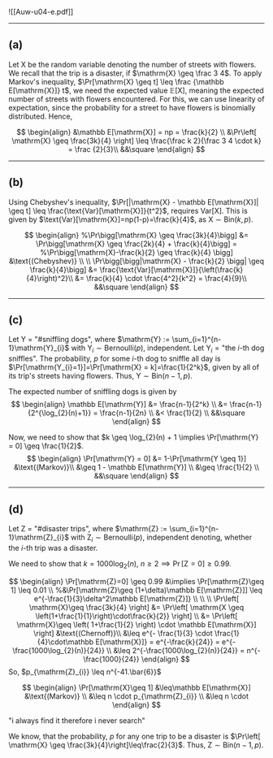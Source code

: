 ![[Auw-u04-e.pdf]]
<div class="page-break" style="page-break-before: always;"></div>

___
## (a) 
Let $\mathrm{X}$ be the random variable denoting the number of streets with flowers. We recall that the trip is a disaster, if $\mathrm{X} \geq \frac 3 4$. To apply Markov's inequality, $\Pr[\mathrm{X} \geq t] \leq \frac {\mathbb E[\mathrm{X}]} t$, we need the expected value $\mathbb{E}[\mathrm{X}]$, meaning the expected number of streets with flowers encountered.
For this, we can use linearity of expectation, since the probability for a street to have flowers is binomially distributed. Hence,

$$
\begin{align}
&\mathbb E[\mathrm{X}] = np = \frac{k}{2} \\
&\Pr\left[ \mathrm{X} \geq \frac{3k}{4} \right] \leq \frac{\frac k 2}{\frac 3 4 \cdot k} = \frac {2}{3}\\
&&\square
\end{align}
$$


___
## (b)
Using Chebyshev's inequality, $\Pr[|\mathrm{X} - \mathbb E[\mathrm{X}]| \geq t] \leq \frac{\text{Var}[\mathrm{X}]}{t^2}$, requires $\text{Var}[\mathrm{X}]$. This is given by $\text{Var}[\mathrm{X}]=np(1-p)=\frac{k}{4}$, as $\mathrm{X}\sim \mathrm{Bin}(k, p)$.

$$
\begin{align}
%\Pr\bigg[\mathrm{X} \geq \frac{3k}{4}\bigg] &= \Pr\bigg[\mathrm{X} \geq \frac{2k}{4} + \frac{k}{4}\bigg] =
%\Pr\bigg[\mathrm{X}-\frac{k}{2} \geq \frac{k}{4} \bigg] &\text{(Chebyshev)} \\ \\
\Pr\bigg[\bigg|\mathrm{X} - \frac{k}{2} \bigg| \geq \frac{k}{4}\bigg]  &= \frac{\text{Var}[\mathrm{X}]}{\left(\frac{k}{4}\right)^2}\\
&= \frac{k}{4} \cdot \frac{4^2}{k^2} = \frac{4}{9}\\
&&\square
\end{align}
$$


___
## (c)
Let $\text{Y = "\# sniffling dogs"}$, where $\mathrm{Y} := \sum_{i=1}^{n-1}\mathrm{Y}_{i}$ with $\mathrm{Y}_{i} \sim \mathrm{Bernoulli}(p)$, independent. Let $\mathrm{Y}_{i}= \text{"the }i\text{-th dog sniffles"}$. The probability, $p$ for some $i$-th dog to sniffle all day is $\Pr[\mathrm{Y_{i}=1}]=\Pr[\mathrm{X} = k]=\frac{1}{2^k}$, given by all of its trip's streets having flowers. Thus, $\mathrm{Y} \sim \text{Bin}(n-1, p)$. 

The expected number of sniffling dogs is given by
$$
\begin{align}
\mathbb E[\mathrm{Y}] &= \frac{n-1}{2^k} \\
&= \frac{n-1}{2^{\log_{2}(n)+1}} = \frac{n-1}{2n} \\
&< \frac{1}{2} \\
&&\square
\end{align}
$$

Now, we need to show that $k \geq \log_{2}(n) + 1  \implies \Pr[\mathrm{Y} = 0] \geq \frac{1}{2}$.
$$ \begin{align}
\Pr[\mathrm{Y} = 0] &= 1-\Pr[\mathrm{Y \geq 1}] &\text{(Markov)}\\
&\geq 1 - \mathbb E[\mathrm{Y}] \\
&\geq \frac{1}{2} \\
&&\square
\end{align}
$$


<div class="page-break" style="page-break-before: always;"></div>

___
## (d)
Let $\text{Z = "\# disaster trips"}$,  where $\mathrm{Z} := \sum_{i=1}^{n-1}\mathrm{Z}_{i}$ with $\mathrm{Z}_{i} \sim \mathrm{Bernoulli}(p)$, independent denoting, whether the $i$-th trip was a disaster. 

We need to show that $k = 1000\log_{2}(n), \ n \geq 2 \implies \Pr[\mathrm{Z}=0] \geq 0.99$.

$$
\begin{align}
\Pr[\mathrm{Z}=0] \geq 0.99 &\implies \Pr[\mathrm{Z}\geq 1] \leq 0.01 \\
%&\Pr[\mathrm{Z}\geq (1+\delta)\mathbb E[\mathrm{Z}]] \leq e^{-\frac{1}{3}\delta^2\mathbb E[\mathrm{Z}]} \\
 \\
 \\
\Pr\left[ \mathrm{X}\geq \frac{3k}{4} \right] &=
\Pr\left[ \mathrm{X \geq \left(1+\frac{1}{1}\right)\cdot\frac{k}{2}} \right]  \\
&= \Pr\left[ \mathrm{X}\geq \left( 1+\frac{1}{2} \right) \cdot \mathbb E[\mathrm{X}] \right] &\text{(Chernoff)}\\
&\leq e^{- \frac{1}{3} \cdot \frac{1}{4}\cdot\mathbb E[\mathrm{X}]}
= e^{-\frac{k}{24}} = e^{-\frac{1000\log_{2}(n)}{24}} \\
&\leq 2^{-\frac{1000\log_{2}(n)}{24}} = n^{-\frac{1000}{24}}
\end{align}
$$
So, $p_{\mathrm{Z}_{i}} \leq n^{-41.\bar{6}}$ 



$$
\begin{align}
\Pr[\mathrm{X}\geq 1] &\leq\mathbb E[\mathrm{X}] &\text{(Markov)} \\
&\leq n \cdot p_{\mathrm{Z}_{i}} \\
&\leq n \cdot 
\end{align}
$$







"i always find it therefore i never search"

We know, that the probability, $p$ for any one trip to be a disaster is $\Pr\left[ \mathrm{X} \geq \frac{3k}{4}\right]\leq\frac{2}{3}$. Thus, $\mathrm{Z} \sim \text{Bin}(n-1, p)$.